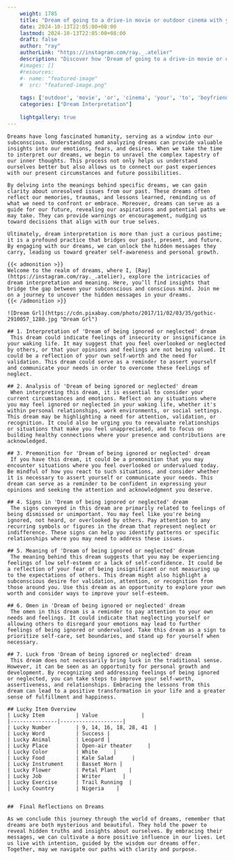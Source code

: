 ```yaml
---
    weight: 1785
    title: "Dream of going to a drive-in movie or outdoor cinema with your boyfriend"  # Assuming 'title' column exists
    date: 2024-10-13T22:05:00+08:00
    lastmod: 2024-10-13T22:05:00+08:00
    draft: false
    author: "ray"
    authorLink: "https://instagram.com/ray._.atelier"
    description: "Discover how 'Dream of going to a drive-in movie or outdoor cinema with your boyfriend' can interpret your future and uncover its significant meanings in your life."
    #images: []
    #resources:
    #- name: "featured-image"
    #  src: "featured-image.png"
    
    tags: ['outdoor', 'movie', 'or', 'cinema', 'your', 'to', 'boyfriend', 'Dream', 'going', 'a', 'drive-in', 'of', 'with']
    categories: ["Dream Interpretation"]
    
    lightgallery: true
---
```

    
    Dreams have long fascinated humanity, serving as a window into our subconscious. Understanding and analyzing dreams can provide valuable insights into our emotions, fears, and desires. When we take the time to interpret our dreams, we begin to unravel the complex tapestry of our inner thoughts. This process not only helps us understand ourselves better but also allows us to connect our past experiences with our present circumstances and future possibilities.
    
    By delving into the meanings behind specific dreams, we can gain clarity about unresolved issues from our past. These dreams often reflect our memories, traumas, and lessons learned, reminding us of what we need to confront or embrace. Moreover, dreams can serve as a guide for our future, revealing our aspirations and potential paths we may take. They can provide warnings or encouragement, nudging us toward decisions that align with our true selves.
    
    Ultimately, dream interpretation is more than just a curious pastime; it is a profound practice that bridges our past, present, and future. By engaging with our dreams, we can unlock the hidden messages they carry, leading us toward greater self-awareness and personal growth.
    
    {{< admonition >}}
    Welcome to the realm of dreams, where I, [Ray](https://instagram.com/ray._.atelier), explore the intricacies of dream interpretation and meaning. Here, you’ll find insights that bridge the gap between your subconscious and conscious mind. Join me on a journey to uncover the hidden messages in your dreams.
    {{< /admonition >}}
    
    ![Dream Grl](https://cdn.pixabay.com/photo/2017/11/02/03/35/gothic-2910057_1280.jpg "Dream Grl")
    
    ## 1. Interpretation of 'Dream of being ignored or neglected' dream
     This dream could indicate feelings of insecurity or insignificance in your waking life. It may suggest that you feel overlooked or neglected by others, or that your opinions and feelings are not being valued. It could be a reflection of your own self-worth and the need for validation. This dream could serve as a reminder to assert yourself and communicate your needs in order to overcome these feelings of neglect.
    
    ## 2. Analysis of 'Dream of being ignored or neglected' dream
     When interpreting this dream, it is essential to consider your current circumstances and emotions. Reflect on any situations where you may feel ignored or neglected in your waking life, whether it's within personal relationships, work environments, or social settings. This dream may be highlighting a need for attention, validation, or recognition. It could also be urging you to reevaluate relationships or situations that make you feel unappreciated, and to focus on building healthy connections where your presence and contributions are acknowledged.
    
    ## 3. Premonition for 'Dream of being ignored or neglected' dream
     If you have this dream, it could be a premonition that you may encounter situations where you feel overlooked or undervalued today. Be mindful of how you react to such situations, and consider whether it is necessary to assert yourself or communicate your needs. This dream can serve as a reminder to be confident in expressing your opinions and seeking the attention and acknowledgment you deserve.
    
    ## 4. Signs in 'Dream of being ignored or neglected' dream
     The signs conveyed in this dream are primarily related to feelings of being dismissed or unimportant. You may feel like you're being ignored, not heard, or overlooked by others. Pay attention to any recurring symbols or figures in the dream that represent neglect or indifference. These signs can help you identify patterns or specific relationships where you may need to address these issues.
    
    ## 5. Meaning of 'Dream of being ignored or neglected' dream
     The meaning behind this dream suggests that you may be experiencing feelings of low self-esteem or a lack of self-confidence. It could be a reflection of your fear of being insignificant or not measuring up to the expectations of others. This dream might also highlight a subconscious desire for validation, attention, or recognition from those around you. Use this dream as an opportunity to explore your own worth and consider ways to improve your self-esteem.
    
    ## 6. Omen in 'Dream of being ignored or neglected' dream
     The omen in this dream is a reminder to pay attention to your own needs and feelings. It could indicate that neglecting yourself or allowing others to disregard your emotions may lead to further feelings of being ignored or undervalued. Take this dream as a sign to prioritize self-care, set boundaries, and stand up for yourself when necessary.
    
    ## 7. Luck from 'Dream of being ignored or neglected' dream
     This dream does not necessarily bring luck in the traditional sense. However, it can be seen as an opportunity for personal growth and development. By recognizing and addressing feelings of being ignored or neglected, you can take steps to improve your self-worth, assertiveness, and relationships. Embracing the lessons from this dream can lead to a positive transformation in your life and a greater sense of fulfillment and happiness.
    
    ## Lucky Item Overview
    | Lucky Item          | Value              |
    |---------------|--------------------|
    | Lucky Number        | 9, 14, 16, 18, 28, 41  |
    | Lucky Word          | Success |
    | Lucky Animal        | Leopard |
    | Lucky Place         | Open-air theater     |
    | Lucky Color         | White     |
    | Lucky Food          | Kale Salad      |
    | Lucky Instrument    | Basset Horn |
    | Lucky Flower        | Petal Plant    |
    | Lucky Job           | Writer       |
    | Lucky Exercise      | Trail Running  |
    | Lucky Country       | Nigeria    |
    
    
    ##  Final Reflections on Dreams
    
    As we conclude this journey through the world of dreams, remember that dreams are both mysterious and beautiful. They hold the power to reveal hidden truths and insights about ourselves. By embracing their messages, we can cultivate a more positive influence in our lives. Let us live with intention, guided by the wisdom our dreams offer. Together, may we navigate our paths with clarity and purpose.
    